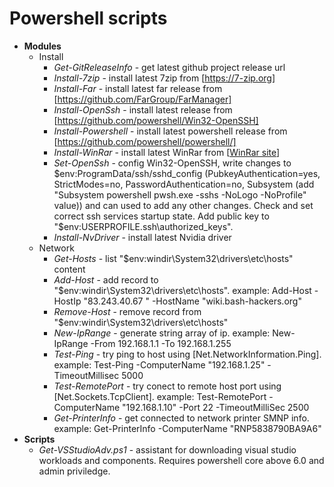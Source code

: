 # Powershell scripts
+ **Modules**
  + Install
    + *Get-GitReleaseInfo* - get latest github project release url
    + *Install-7zip* - install latest 7zip from [https://7-zip.org]
    + *Install-Far* - install latest far release from [https://github.com/FarGroup/FarManager]
    + *Install-OpenSsh* - install latest release from [https://github.com/powershell/Win32-OpenSSH]
    + *Install-Powershell* - install latest powershell release from [https://github.com/powershell/powershell/]
    + *Install-WinRar* - install latest WinRar from [[WinRar site](https://www.rarlab.com/download.htm)]
    + *Set-OpenSsh* - config Win32-OpenSSH,
	    write changes to $env:ProgramData/ssh/sshd_config (PubkeyAuthentication=yes, StrictModes=no, PasswordAuthentication=no, Subsystem (add "Subsystem powershell pwsh.exe -sshs -NoLogo -NoProfile" value)) and can used to add any other changes. Check and set correct ssh services startup state. Add public key to "$env:USERPROFILE\.ssh\authorized_keys".
    + *Install-NvDriver* - install latest Nvidia driver
   + Network
	   + *Get-Hosts* - list "$env:windir\System32\drivers\etc\hosts" content
	   + *Add-Host* - add record to "$env:windir\System32\drivers\etc\hosts". 
			example: Add-Host -HostIp "83.243.40.67 " -HostName "wiki.bash-hackers.org"
	   + *Remove-Host* - remove record from "$env:windir\System32\drivers\etc\hosts"
	   + *New-IpRange* - generate string array of ip.
		   example: New-IpRange -From 192.168.1.1 -To 192.168.1.255
	   + *Test-Ping* - try ping to host  using [Net.NetworkInformation.Ping].
		   example:  Test-Ping -ComputerName "192.168.1.25" -TimeoutMillisec 5000
	   + *Test-RemotePort* - try conect to remote host port using [Net.Sockets.TcpClient].
		   example: Test-RemotePort -ComputerName "192.168.1.10" -Port 22 -TimeoutMilliSec 2500
	   + *Get-PrinterInfo* - get connected to network printer SMNP info.
		   example: Get-PrinterInfo -ComputerName "RNP5838790BA9A6"
+ **Scripts**  
  + *Get-VSStudioAdv.ps1* - assistant for downloading visual studio workloads and components. Requires powershell core above 6.0 and admin priviledge.
